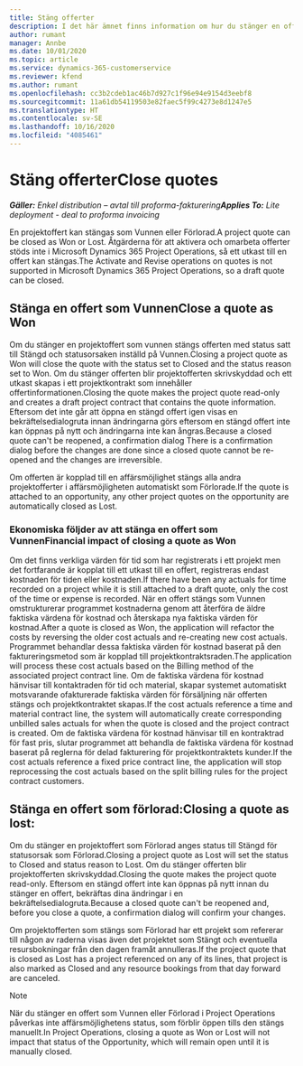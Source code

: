```yaml
---
title: Stäng offerter
description: I det här ämnet finns information om hur du stänger en offert i Project Operations.
author: rumant
manager: Annbe
ms.date: 10/01/2020
ms.topic: article
ms.service: dynamics-365-customerservice
ms.reviewer: kfend
ms.author: rumant
ms.openlocfilehash: cc3b2cdeb1ac46b7d927c1f96e94e9154d3eebf8
ms.sourcegitcommit: 11a61db54119503e82faec5f99c4273e8d1247e5
ms.translationtype: HT
ms.contentlocale: sv-SE
ms.lasthandoff: 10/16/2020
ms.locfileid: "4085461"
---
```

# <a name="close-quotes"></a><span data-ttu-id="98b8f-103">Stäng offerter</span><span class="sxs-lookup"><span data-stu-id="98b8f-103">Close quotes</span></span> 

<span data-ttu-id="98b8f-104">_**Gäller:** Enkel distribution – avtal till proforma-fakturering_</span><span class="sxs-lookup"><span data-stu-id="98b8f-104">_**Applies To:** Lite deployment - deal to proforma invoicing_</span></span>

<span data-ttu-id="98b8f-105">En projektoffert kan stängas som Vunnen eller Förlorad.</span><span class="sxs-lookup"><span data-stu-id="98b8f-105">A project quote can be closed as Won or Lost.</span></span> <span data-ttu-id="98b8f-106">Åtgärderna för att aktivera och omarbeta offerter stöds inte i Microsoft Dynamics 365 Project Operations, så ett utkast till en offert kan stängas.</span><span class="sxs-lookup"><span data-stu-id="98b8f-106">The Activate and Revise operations on quotes is not supported in Microsoft Dynamics 365 Project Operations, so a draft quote can be closed.</span></span>

## <a name="close-a-quote-as-won"></a><span data-ttu-id="98b8f-107">Stänga en offert som Vunnen</span><span class="sxs-lookup"><span data-stu-id="98b8f-107">Close a quote as Won</span></span>

<span data-ttu-id="98b8f-108">Om du stänger en projektoffert som vunnen stängs offerten med status satt till Stängd och statusorsaken inställd på Vunnen.</span><span class="sxs-lookup"><span data-stu-id="98b8f-108">Closing a project quote as Won will close the quote with the status set to Closed and the status reason set to Won.</span></span> <span data-ttu-id="98b8f-109">Om du stänger offerten blir projektofferten skrivskyddad och ett utkast skapas i ett projektkontrakt som innehåller offertinformationen.</span><span class="sxs-lookup"><span data-stu-id="98b8f-109">Closing the quote makes the project quote read-only and creates a draft project contract that contains the quote information.</span></span> <span data-ttu-id="98b8f-110">Eftersom det inte går att öppna en stängd offert igen visas en bekräftelsedialogruta innan ändringarna görs eftersom en stängd offert inte kan öppnas på nytt och ändringarna inte kan ångras.</span><span class="sxs-lookup"><span data-stu-id="98b8f-110">Because a closed quote can't be reopened, a confirmation dialog There is a confirmation dialog before the changes are done since a closed quote cannot be re-opened and the changes are irreversible.</span></span>

<span data-ttu-id="98b8f-111">Om offerten är kopplad till en affärsmöjlighet stängs alla andra projektofferter i affärsmöjligheten automatiskt som Förlorade.</span><span class="sxs-lookup"><span data-stu-id="98b8f-111">If the quote is attached to an opportunity, any other project quotes on the opportunity are automatically closed as Lost.</span></span>

### <a name="financial-impact-of-closing-a-quote-as-won"></a><span data-ttu-id="98b8f-112">Ekonomiska följder av att stänga en offert som Vunnen</span><span class="sxs-lookup"><span data-stu-id="98b8f-112">Financial impact of closing a quote as Won</span></span>

<span data-ttu-id="98b8f-113">Om det finns verkliga värden för tid som har registrerats i ett projekt men det fortfarande är kopplat till ett utkast till en offert, registreras endast kostnaden för tiden eller kostnaden.</span><span class="sxs-lookup"><span data-stu-id="98b8f-113">If there have been any actuals for time recorded on a project while it is still attached to a draft quote, only the cost of the time or expense is recorded.</span></span> <span data-ttu-id="98b8f-114">När en offert stängs som Vunnen omstrukturerar programmet kostnaderna genom att återföra de äldre faktiska värdena för kostnad och återskapa nya faktiska värden för kostnad.</span><span class="sxs-lookup"><span data-stu-id="98b8f-114">After a quote is closed as Won, the application will refactor the costs by reversing the older cost actuals and re-creating new cost actuals.</span></span> <span data-ttu-id="98b8f-115">Programmet behandlar dessa faktiska värden för kostnad baserat på den faktureringsmetod som är kopplad till projektkontraktsraden.</span><span class="sxs-lookup"><span data-stu-id="98b8f-115">The application will process these cost actuals based on the Billing method of the associated project contract line.</span></span> <span data-ttu-id="98b8f-116">Om de faktiska värdena för kostnad hänvisar till kontaktraden för tid och material, skapar systemet automatiskt motsvarande ofakturerade faktiska värden för försäljning när offerten stängs och projektkontraktet skapas.</span><span class="sxs-lookup"><span data-stu-id="98b8f-116">If the cost actuals reference a time and material contract line, the system will automatically create corresponding unbilled sales actuals for when the quote is closed and the project contract is created.</span></span> <span data-ttu-id="98b8f-117">Om de faktiska värdena för kostnad hänvisar till en kontraktrad för fast pris, slutar programmet att behandla de faktiska värdena för kostnad baserat på reglerna för delad fakturering för projektkontraktets kunder.</span><span class="sxs-lookup"><span data-stu-id="98b8f-117">If the cost actuals reference a fixed price contract line, the application will stop reprocessing the cost actuals based on the split billing rules for the project contract customers.</span></span>

## <a name="closing-a-quote-as-lost"></a><span data-ttu-id="98b8f-118">Stänga en offert som förlorad:</span><span class="sxs-lookup"><span data-stu-id="98b8f-118">Closing a quote as lost:</span></span>

<span data-ttu-id="98b8f-119">Om du stänger en projektoffert som Förlorad anges status till Stängd för statusorsak som Förlorad.</span><span class="sxs-lookup"><span data-stu-id="98b8f-119">Closing a project quote as Lost will set the status to Closed and status reason to Lost.</span></span> <span data-ttu-id="98b8f-120">Om du stänger offerten blir projektofferten skrivskyddad.</span><span class="sxs-lookup"><span data-stu-id="98b8f-120">Closing the quote makes the project quote read-only.</span></span> <span data-ttu-id="98b8f-121">Eftersom en stängd offert inte kan öppnas på nytt innan du stänger en offert, bekräftas dina ändringar i en bekräftelsedialogruta.</span><span class="sxs-lookup"><span data-stu-id="98b8f-121">Because a closed quote can't be reopened and, before you close a quote, a confirmation dialog will confirm your changes.</span></span>

<span data-ttu-id="98b8f-122">Om projektofferten som stängs som Förlorad har ett projekt som refererar till någon av raderna visas även det projektet som Stängt och eventuella resursbokningar från den dagen framåt annulleras.</span><span class="sxs-lookup"><span data-stu-id="98b8f-122">If the project quote that is closed as Lost has a project referenced on any of its lines, that project is also marked as Closed and any resource bookings from that day forward are canceled.</span></span>

> [!NOTE]
> <span data-ttu-id="98b8f-123">När du stänger en offert som Vunnen eller Förlorad i Project Operations påverkas inte affärsmöjlighetens status, som förblir öppen tills den stängs manuellt.</span><span class="sxs-lookup"><span data-stu-id="98b8f-123">In Project Operations, closing a quote as Won or Lost will not impact that status of the Opportunity, which will remain open until it is manually closed.</span></span>
